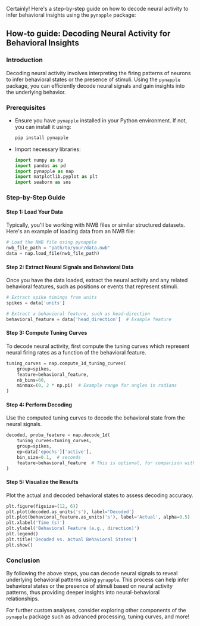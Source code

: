 Certainly! Here's a step-by-step guide on how to decode neural activity to infer behavioral insights using the `pynapple` package:

## How-to guide: Decoding Neural Activity for Behavioral Insights

### Introduction

Decoding neural activity involves interpreting the firing patterns of neurons to infer behavioral states or the presence of stimuli. Using the `pynapple` package, you can efficiently decode neural signals and gain insights into the underlying behavior.

### Prerequisites

- Ensure you have `pynapple` installed in your Python environment. If not, you can install it using:
  ```bash
  pip install pynapple
  ```

- Import necessary libraries:
  ```python
  import numpy as np
  import pandas as pd
  import pynapple as nap
  import matplotlib.pyplot as plt
  import seaborn as sns
  ```

### Step-by-Step Guide

#### Step 1: Load Your Data

Typically, you'll be working with NWB files or similar structured datasets. Here's an example of loading data from an NWB file:

```python
# Load the NWB file using pynapple
nwb_file_path = "path/to/your/data.nwb"
data = nap.load_file(nwb_file_path)
```

#### Step 2: Extract Neural Signals and Behavioral Data

Once you have the data loaded, extract the neural activity and any related behavioral features, such as positions or events that represent stimuli.

```python
# Extract spike timings from units
spikes = data['units']

# Extract a behavioral feature, such as head-direction
behavioral_feature = data['head_direction']  # Example feature
```

#### Step 3: Compute Tuning Curves

To decode neural activity, first compute the tuning curves which represent neural firing rates as a function of the behavioral feature.

```python
tuning_curves = nap.compute_1d_tuning_curves(
    group=spikes,
    feature=behavioral_feature,
    nb_bins=60,
    minmax=(0, 2 * np.pi)  # Example range for angles in radians
)
```

#### Step 4: Perform Decoding

Use the computed tuning curves to decode the behavioral state from the neural signals.

```python
decoded, proba_feature = nap.decode_1d(
    tuning_curves=tuning_curves,
    group=spikes,
    ep=data['epochs']['active'],
    bin_size=0.1,  # seconds
    feature=behavioral_feature  # This is optional, for comparison with true data
)
```

#### Step 5: Visualize the Results

Plot the actual and decoded behavioral states to assess decoding accuracy.

```python
plt.figure(figsize=(12, 6))
plt.plot(decoded.as_units('s'), label='Decoded')
plt.plot(behavioral_feature.as_units('s'), label='Actual', alpha=0.5)
plt.xlabel('Time (s)')
plt.ylabel('Behavioral Feature (e.g., direction)')
plt.legend()
plt.title('Decoded vs. Actual Behavioral States')
plt.show()
```

### Conclusion

By following the above steps, you can decode neural signals to reveal underlying behavioral patterns using `pynapple`. This process can help infer behavioral states or the presence of stimuli based on neural activity patterns, thus providing deeper insights into neural-behavioral relationships.

For further custom analyses, consider exploring other components of the `pynapple` package such as advanced processing, tuning curves, and more!